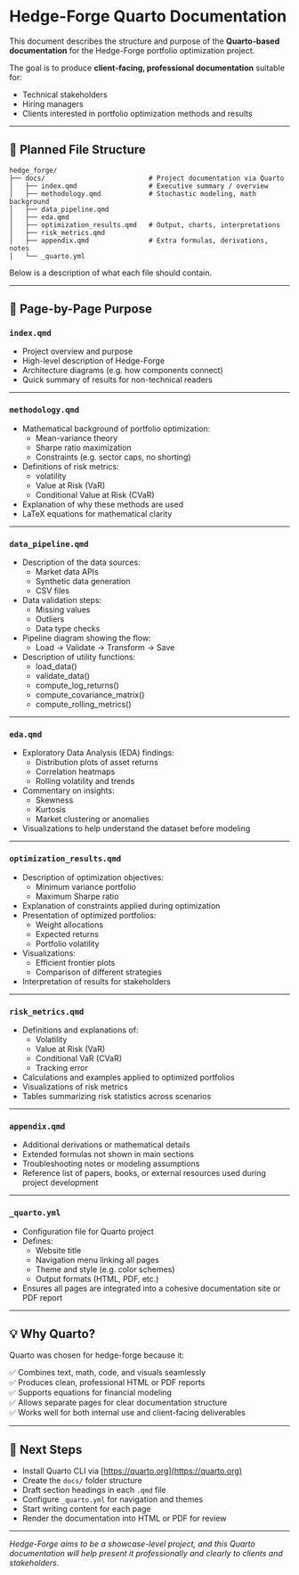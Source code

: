 # Hedge-Forge Quarto Documentation

This document describes the structure and purpose of the **Quarto-based documentation** for the Hedge-Forge portfolio optimization project.

The goal is to produce **client-facing, professional documentation** suitable for:

- Technical stakeholders
- Hiring managers
- Clients interested in portfolio optimization methods and results

---

## 📂 Planned File Structure

```
hedge_forge/
├── docs/                          # Project documentation via Quarto
│   ├── index.qmd                  # Executive summary / overview
│   ├── methodology.qmd            # Stochastic modeling, math background
│   ├── data_pipeline.qmd
│   ├── eda.qmd
│   ├── optimization_results.qmd   # Output, charts, interpretations
│   ├── risk_metrics.qmd
│   ├── appendix.qmd               # Extra formulas, derivations, notes
│   └── _quarto.yml
```

Below is a description of what each file should contain.

---

## 📄 Page-by-Page Purpose

### `index.qmd`

- Project overview and purpose
- High-level description of Hedge-Forge
- Architecture diagrams (e.g. how components connect)
- Quick summary of results for non-technical readers

---

### `methodology.qmd`

- Mathematical background of portfolio optimization:
  - Mean-variance theory
  - Sharpe ratio maximization
  - Constraints (e.g. sector caps, no shorting)
- Definitions of risk metrics:
  - volatility
  - Value at Risk (VaR)
  - Conditional Value at Risk (CVaR)
- Explanation of why these methods are used
- LaTeX equations for mathematical clarity

---

### `data_pipeline.qmd`

- Description of the data sources:
  - Market data APIs
  - Synthetic data generation
  - CSV files
- Data validation steps:
  - Missing values
  - Outliers
  - Data type checks
- Pipeline diagram showing the flow:
  - Load → Validate → Transform → Save
- Description of utility functions:
  - load_data()
  - validate_data()
  - compute_log_returns()
  - compute_covariance_matrix()
  - compute_rolling_metrics()

---

### `eda.qmd`

- Exploratory Data Analysis (EDA) findings:
  - Distribution plots of asset returns
  - Correlation heatmaps
  - Rolling volatility and trends
- Commentary on insights:
  - Skewness
  - Kurtosis
  - Market clustering or anomalies
- Visualizations to help understand the dataset before modeling

---

### `optimization_results.qmd`

- Description of optimization objectives:
  - Minimum variance portfolio
  - Maximum Sharpe ratio
- Explanation of constraints applied during optimization
- Presentation of optimized portfolios:
  - Weight allocations
  - Expected returns
  - Portfolio volatility
- Visualizations:
  - Efficient frontier plots
  - Comparison of different strategies
- Interpretation of results for stakeholders

---

### `risk_metrics.qmd`

- Definitions and explanations of:
  - Volatility
  - Value at Risk (VaR)
  - Conditional VaR (CVaR)
  - Tracking error
- Calculations and examples applied to optimized portfolios
- Visualizations of risk metrics
- Tables summarizing risk statistics across scenarios

---

### `appendix.qmd`

- Additional derivations or mathematical details
- Extended formulas not shown in main sections
- Troubleshooting notes or modeling assumptions
- Reference list of papers, books, or external resources used during project development

---

### `_quarto.yml`

- Configuration file for Quarto project
- Defines:
  - Website title
  - Navigation menu linking all pages
  - Theme and style (e.g. color schemes)
  - Output formats (HTML, PDF, etc.)
- Ensures all pages are integrated into a cohesive documentation site or PDF report

---

## 💡 Why Quarto?

Quarto was chosen for hedge-forge because it:

✅ Combines text, math, code, and visuals seamlessly  
✅ Produces clean, professional HTML or PDF reports  
✅ Supports equations for financial modeling  
✅ Allows separate pages for clear documentation structure  
✅ Works well for both internal use and client-facing deliverables

---

## 🔧 Next Steps

- Install Quarto CLI via [https://quarto.org](https://quarto.org)
- Create the `docs/` folder structure
- Draft section headings in each `.qmd` file
- Configure `_quarto.yml` for navigation and themes
- Start writing content for each page
- Render the documentation into HTML or PDF for review

---

*Hedge-Forge aims to be a showcase-level project, and this Quarto documentation will help present it professionally and clearly to clients and stakeholders.*

